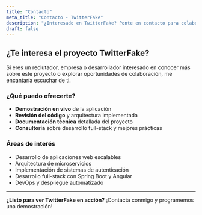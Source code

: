 ```yaml
---
title: "Contacto"
meta_title: "Contacto - TwitterFake"
description: "¿Interesado en TwitterFake? Ponte en contacto para colaboraciones, consultas técnicas o oportunidades laborales."
draft: false
---
```


## ¿Te interesa el proyecto TwitterFake?

Si eres un reclutador, empresa o desarrollador interesado en conocer más sobre este proyecto o explorar oportunidades de colaboración, me encantaría escuchar de ti.

### ¿Qué puedo ofrecerte?

- **Demostración en vivo** de la aplicación
- **Revisión del código** y arquitectura implementada
- **Documentación técnica** detallada del proyecto
- **Consultoría** sobre desarrollo full-stack y mejores prácticas

### Áreas de interés

- Desarrollo de aplicaciones web escalables
- Arquitectura de microservicios
- Implementación de sistemas de autenticación
- Desarrollo full-stack con Spring Boot y Angular
- DevOps y despliegue automatizado

---

**¿Listo para ver TwitterFake en acción?** ¡Contacta conmigo y programemos una demostración!
